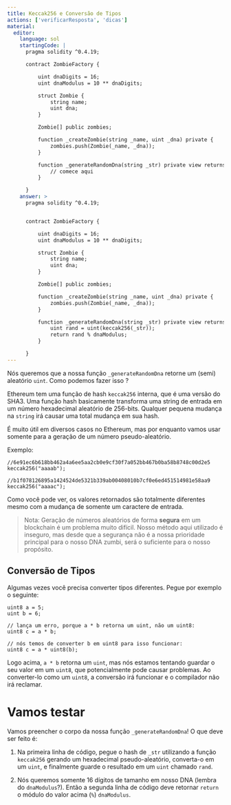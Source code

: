```yaml
---
title: Keccak256 e Conversão de Tipos
actions: ['verificarResposta', 'dicas']
material:
  editor:
    language: sol
    startingCode: |
      pragma solidity ^0.4.19;

      contract ZombieFactory {

          uint dnaDigits = 16;
          uint dnaModulus = 10 ** dnaDigits;

          struct Zombie {
              string name;
              uint dna;
          }

          Zombie[] public zombies;

          function _createZombie(string _name, uint _dna) private {
              zombies.push(Zombie(_name, _dna));
          } 

          function _generateRandomDna(string _str) private view returns (uint) {
              // comece aqui
          }

      }
    answer: >
      pragma solidity ^0.4.19;


      contract ZombieFactory {

          uint dnaDigits = 16;
          uint dnaModulus = 10 ** dnaDigits;

          struct Zombie {
              string name;
              uint dna;
          }

          Zombie[] public zombies;

          function _createZombie(string _name, uint _dna) private {
              zombies.push(Zombie(_name, _dna));
          } 

          function _generateRandomDna(string _str) private view returns (uint) {
              uint rand = uint(keccak256(_str));
              return rand % dnaModulus;
          }

      }
---
```


Nós queremos que a nossa função `_generateRandomDna` retorne um (semi) aleatório `uint`. Como podemos fazer isso ?

Ethereum tem uma função de hash `keccak256` interna, que é uma versão do SHA3. Uma função hash basicamente transforma uma string de entrada em um número hexadecimal aleatório de 256-bits. Qualquer pequena mudança na `string` irá causar uma total mudança em sua hash.

É muito útil em diversos casos no Ethereum, mas por enquanto vamos usar somente para a geração de um número pseudo-aleatório.

Exemplo:

```
//6e91ec6b618bb462a4a6ee5aa2cb0e9cf30f7a052bb467b0ba58b8748c00d2e5
keccak256("aaaab");

//b1f078126895a1424524de5321b339ab00408010b7cf0e6ed451514981e58aa9
keccak256("aaaac");
```

Como você pode ver, os valores retornados são totalmente diferentes mesmo com a mudança de somente um caractere de entrada.

> Nota: Geração de números aleatórios de forma **segura** em um blockchain é um problema muito difícil. Nosso método aqui utilizado é inseguro, mas desde que a segurança não é a nossa prioridade principal para o nosso DNA zumbi, será o suficiente para o nosso propósito.

## Conversão de Tipos

Algumas vezes você precisa converter tipos diferentes. Pegue por exemplo o seguinte:

```
uint8 a = 5;
uint b = 6;

// lança um erro, porque a * b retorna um uint, não um uint8:
uint8 c = a * b;

// nós temos de converter b em uint8 para isso funcionar:
uint8 c = a * uint8(b); 
```

Logo acima, `a * b` retorna um `uint`, mas nós estamos tentando guardar o seu valor em um `uint8`, que potencialmente pode causar problemas. Ao converter-lo como um `uint8`, a conversão irá funcionar e o compilador não irá reclamar.

# Vamos testar

Vamos preencher o corpo da nossa função `_generateRandomDna`!
O que deve ser feito é:

1. Na primeira linha de código, pegue o hash de `_str` utilizando a função `keccak256` gerando um hexadecimal pseudo-aleatório, converta-o em um `uint`, e finalmente guarde o resultado em um `uint` chamado `rand`.

2. Nós queremos somente 16 dígitos de tamanho em nosso DNA (lembra do `dnaModulus`?). Então a segunda linha de código deve retornar `return` o módulo do valor acima (`%`) `dnaModulus`.
